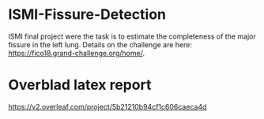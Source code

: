 # ISMI-Fissure-Detection
ISMI final project were the task is to estimate the completeness of the major fissure in the left lung. Details on the challenge are here: https://fico18.grand-challenge.org/home/.

# Overblad latex report

https://v2.overleaf.com/project/5b21210b94cf1c606caeca4d
